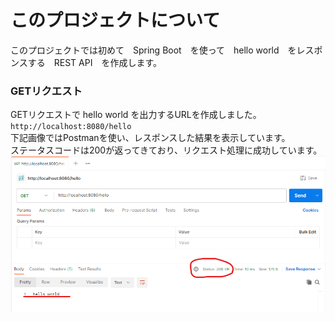 # このプロジェクトについて  
このプロジェクトでは初めて　Spring Boot　を使って　hello world　をレスポンスする　REST API　を作成します。  
  
### GETリクエスト   
GETリクエストで hello world を出力するURLを作成しました。  
``http://localhost:8080/hello``  
下記画像ではPostmanを使い、レスポンスした結果を表示しています。  
ステータスコードは200が返ってきており、リクエスト処理に成功しています。  
![img.png](img.png)
